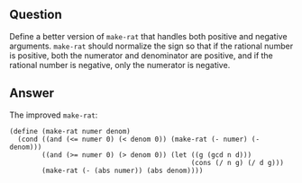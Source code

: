 ## Question

Define a better version of `make-rat` that handles both positive and negative arguments. `make-rat` should normalize the sign so that if the rational number is positive, both the numerator and denominator are positive, and if the rational number is negative, only the numerator is negative.

## Answer

The improved `make-rat`:

```
(define (make-rat numer denom)
  (cond ((and (<= numer 0) (< denom 0)) (make-rat (- numer) (- denom)))
        ((and (>= numer 0) (> denom 0)) (let ((g (gcd n d)))
                                             (cons (/ n g) (/ d g)))
        (make-rat (- (abs numer)) (abs denom))))
```

